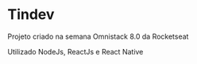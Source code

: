 # Tindev

Projeto criado na semana Omnistack 8.0 da Rocketseat

Utilizado NodeJs, ReactJs e React Native
